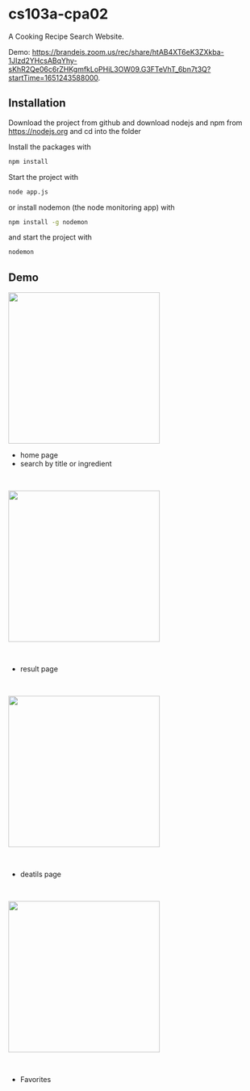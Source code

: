 # cs103a-cpa02

A Cooking Recipe Search Website.

Demo: https://brandeis.zoom.us/rec/share/htAB4XT6eK3ZXkba-1JIzd2YHcsABqYhy-sKhR2Qe06c6rZHKgmfkLoPHiL3OW09.G3FTeVhT_6bn7t3Q?startTime=1651243588000.

## Installation

Download the project from github and download nodejs and npm from https://nodejs.org
and cd into the folder

Install the packages with
``` bash
npm install
```
Start the project with
``` bash
node app.js
```
or install nodemon (the node monitoring app) with
``` bash
npm install -g nodemon
```
and start the project with
``` bash
nodemon
```

## Demo

<kbd><img src="https://github.com/Alicia-Sheng/cs103a-cpa02/public/screeshots/s1.png" width=300></kbd>

  * home page
  * search by title or ingredient

<br />

<kbd><img src="https://github.com/Alicia-Sheng/cs103a-cpa02/public/screeshots/s2.png" width=300></kbd>

<br />

  * result page

<br />

<kbd><img src="https://github.com/Alicia-Sheng/cs103a-cpa02/public/screeshots/s3.png" width=300></kbd>

<br />

  * deatils page

<br />

<kbd><img src="https://github.com/Alicia-Sheng/cs103a-cpa02/public/screeshots/s4.png" width=300></kbd>

<br />

  * Favorites

<br />
